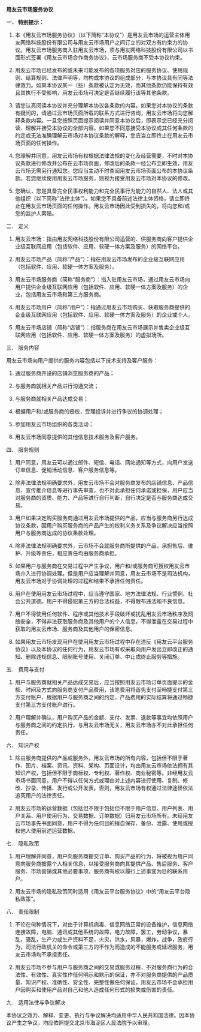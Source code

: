 **用友云市场服务协议**

**一． 特别提示：**

1. 本《用友云市场服务协议》（以下简称“本协议”）是用友云市场的运营主体用友网络科技股份有限公司与用友云市场用户之间订立的对双方有约束力的协议。用友云市场服务商入驻用友云市场，须与用友网络科技股份有限公司以书面形式签署《用友云市场合作商务协议》，云市场服务商不受本协议约束。

2. 用友云市场已经发布的或未来可能发布的各项服务对应的服务协议、使用规则、结算规则、法律声明等，均构成本协议的组成部分，与本协议具有同等法律效力。如果本协议某一（些）条款被认定为无效，而其他条款仍能保持有效且其执行不受影响，用友云市场可决定是否继续履行该等其他条款。

3. 请您认真阅读本协议并充分理解本协议各条款的内容。如果您对本协议的条款有疑问的，请通过云市场页面所载的联系方式进行咨询，用友云市场将向您解释条款内容。一旦您按照页面提示阅读并同意本协议后，即表示您已经充分阅读、理解并接受本协议的全部内容。如果您不同意接受本协议或其任何条款的约定或无法准确理解云市场对本协议条款的解释，您应当立即终止在用友云市场页面的任何操作。

4. 您理解并同意，用友云市场有权根据法律法规的变化及经营需要，不时对本协议条款进行修改并公布在云市场页面，修改后的条款一经公布立即生效，用友云市场无需另行通知您。您应当主动不时查阅用友云市场页面公布的本协议条款。若您继续使用用友云市场服务，则视为接受用友云市场对本协议的修改。

5. 您确认，您是具备完全民事权利能力和完全民事行为能力的自然人、法人或其他组织（以下简称“法律主体”）。如果您不具备前述法律主体资格，请立即终止在用友云市场页面的任何操作。用友云市场因此受到损失的，将向您和\/或您的监护人索赔。

二． 定义

1. 用友云市场：指由用友网络科技股份有限公司运营的、供服务商向客户提供企业级互联网应用（包括软件、应用、软硬一体方案及服务）的网络平台。

2. 用友云市场产品（简称“产品”）：指在用友云市场发布的企业级互联网应用（包括软件、应用、软硬一体方案及服务）。

3. 用友云市场服务商（简称“服务商”）：指入驻用友云市场，通过用友云市场向用户提供企业级互联网应用（包括软件、应用、软硬一体方案及服务）的企业，包括用友云市场和第三方服务商。

4. 用友云市场用户（简称“用户”）：指通过用友云市场购买、获取服务商提供的企业级互联网应用（包括软件、应用、软硬一体方案及服务）的企业或个人。

5. 用友云市场店铺（简称“店铺”）：指服务商在用友云市场展示并售卖企业级互联网应用（包括软件、应用、软硬一体方案及服务）的虚拟场所。

三． 服务内容

用友云市场向用户提供的服务内容包括以下技术支持及客户服务：

1. 通过服务商开设的店铺浏览服务商的产品；

2. 与服务商就相关产品进行沟通交流；

3. 与服务商就相关产品达成交易；

4. 根据用户和\/或服务商的授权，受理投诉并进行争议的协调处理；

5. 参加用友云市场组织的各类活动；

6. 用友云市场同意提供的其他信息技术服务及客户服务。

四． 服务规则

1. 用户同意，用友云可以通过邮件、短信、电话、网站通知等方式，向用户发送订单信息、促销活动信息、客户服务信息等。

2. 除非法律法规明确要求外，用友云市场不会对服务商发布的店铺信息、产品信息、宣传推介信息等进行事先审查，也不对此承担任何承诺或担保，用户应当对服务商的资质、能力、产品等进行自行判断，自行决定是否与服务商达成交易。

3. 用户如果决定购买服务商通过用友云市场提供的产品，应当与服务商另行达成协议条款，因用户购买服务商的产品产生的权利义务关系及争议解决应当按照用户与服务商达成的协议条款处理。

4. 除非法律法规明确要求外，云市场不会就服务商所提供的产品，承担售后、维护、升级等责任，相应责任均由服务商承担。

5. 如果用户与服务商在交易过程中产生争议，用户和\/或服务商可授权用友云市场介入进行协调处理。但是用户应当理解并同意，用友云市场不是司法机构，用友云市场对于协调处理的过程和结果不承担任何责任。

6. 用户在使用用友云市场过程中，应当遵守国家、地方法律法规、行业惯例、社会公共道德。用户不得侵犯第三方的合法权益，不得散布违法和不良信息。

7. 用户不得使用任何软件、程序或其他技术手段破坏或扰乱用友云市场秩序及网络安全，不得非法获取服务商及其他用户的个人信息，不得泄露在交易过程中获取的用友云市场、服务商及其他用户的保密信息。

8. 如果用友云市场发现用户在使用用友云市场过程中存在违反《用友云平台服务协议》以及本协议的任何行为，用友云市场有权采取向用户发出立即改正的通知、删除违规信息、限制账号使用、关闭订单、中止或终止服务等措施。

五． 费用与支付

1. 用户与服务商就相关产品达成交易后，应当按照用友云市场订单页面提示的金额、时间及方式向服务商支付产品费用，该笔费用将首先支付至畅捷支付第三方支付账户，根据用户与服务商之间的约定，产品费用的实际结算将通过畅捷支付第三方支付账户进行。

2. 用户理解并确认，用户购买产品的金额、支付、发票、退款等事宜均依照用户与服务商之间的约定执行，与用友云市场无关，用友云市场亦不对此承担任何责任。

六． 知识产权

1. 除由服务商提供的产品或服务外，用友云市场的所有内容，包括但不限于著作、图片、档案、资讯、资料、架构、页面设计，均由用友云市场依法拥有其知识产权，包括但不限于商标权、专利权、著作权、商业秘密等。非经用友云市场书面同意，用户不得以任何方式或理由对上述内容进行使用、复制、修改、抄录、传播、发行或公开发表。否则，用友云市场有权通过法律途径依法追究用户的法律责任。

2. 用友云市场的运营数据（包括但不限于包括但不限于用户信息、用户列表、用户关系、用户使用行为、交易数据、订单数据）归用友云市场所有。未经用友云市场事先书面同意，用户不得为任何目的擅自保存、备份、泄露、使用或授权他人使用前述运营数据。

七． 隐私政策

1. 用户理解并同意，用户向服务商提交订单、购买产品的行为，将被视为用户同意向服务商披露个人相关信息，以接受服务商向其提供产品、售后服务、客户服务、市场营销或其他必要事项，服务商有权以履行上述事宜为目的联系用户。

2. 用友云市场的隐私政策同时适用《用友云平台服务协议》中的“用友云平台隐私政策”。

八． 责任限制

1. 不论在何种情况下，对由于计算机病毒、信息网络正常的设备维护，信息网络连接故障，电脑、通讯或其他系统的故障，电力故障，罢工，劳动争议，暴乱，骚乱，生产力或生产资料不足，火灾，洪水，风暴，爆炸，战争，政府行为，司法行政机关的命令或第三方的不作为而造成的不能服务或延迟服务，用友云市场均不承担责任。

2. 用友云市场不参与用户与服务商之间的交易或服务过程，不对服务商行为的合法性、有效性、真实性作任何明示和默示的保证，亦不对服务商提供的产品质量、知识产权、准确性、安全性、完整性做任何保证，用友云市场不会承担用户因购买和使用产品对自己和他人造成任何形式的损失或伤害的责任。

九． 适用法律与争议解决

本协议之效力、解释、变更、执行与争议解决均适用中华人民共和国法律。因本协议产生之争议，均应依照提交北京市海淀区人民法院予以审理。

